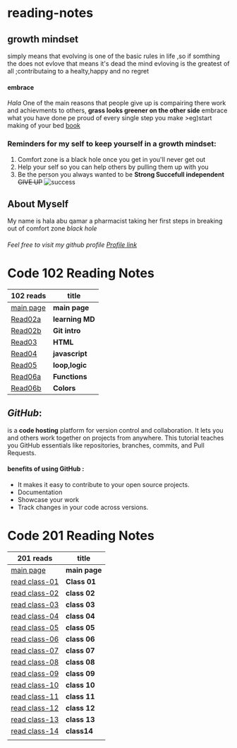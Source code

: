 # reading-notes
## growth mindset
simply means that evolving is one of the basic rules in life ,so if somthing the does not evlove that means it's dead 
the mind evloving is the greatest of all ;contributaing to a healty,happy and no regret 
#### embrace
*Hala*
One of the main reasons that people give up is compairing there work and achievments to others, 
**grass looks greener on the other side**
embrace what you have done pe proud of every single step you make >eg)start making of your bed
[book](https://www.amazon.com/Make-Your-Bed-Little-Things/dp/1455570249)

### Reminders for my self to keep yourself in a growth mindset:
1. Comfort zone is a black hole once you get in you'll never get out 
2. Help your self so you can help others by pulling them up with you 
3. Be the person you always wanted to be **Strong Succefull independent** 
~~GIVE UP~~
![success](https://i.pinimg.com/736x/0f/80/97/0f809735e7388e251c321b9c0b97d9ee.jpg)
## About Myself
My name is hala abu qamar a pharmacist taking her first steps in breaking out of comfort zone *black hole* 
 
###### Feel free to visit my github profile [Profile link](https://github.com/halaabuqamar)

# Code 102 Reading Notes

|102 reads                                                             | title         |
| -------------------------------------------------------------------- | -----------   |
| [main page](https://halaabuqamar.github.io/reading-notes/)           | **main page** |
| [Read02a](https://halaabuqamar.github.io/reading-notes/read02a)      |**learning MD**|
| [Read02b](https://halaabuqamar.github.io/reading-notes/read02b)      |**Git intro**  |
| [Read03](https://halaabuqamar.github.io/reading-notes/read03)        |**HTML**       |
| [Read04](https://halaabuqamar.github.io/reading-notes/read04)        |**javascript** |
| [Read05](https://halaabuqamar.github.io/reading-notes/read05)        |**loop,logic** |
| [Read06a](https://halaabuqamar.github.io/reading-notes/read06a)      |**Functions**  | 
| [Read06b](https://halaabuqamar.github.io/reading-notes/read06b)      |**Colors**     | 


## *GitHub*:
is a **code hosting** platform for version control and collaboration. It lets you and others work together on projects from anywhere. This tutorial teaches you GitHub essentials like repositories, branches, commits, and Pull Requests.

#### benefits of using GitHub :
* It makes it easy to contribute to your open source projects.
* Documentation
* Showcase your work
* Track changes in your code across versions.


# Code 201 Reading Notes

|201 reads                                                                     | title         |
|------------------------------------------------------------------------------|---------------|
| [main page](https://halaabuqamar.github.io/reading-notes/)                   | **main page** |
| [read class-01](https://halaabuqamar.github.io/reading-notes/class-01)       | **Class 01**  |
| [read class-02](https://halaabuqamar.github.io/reading-notes/class-02)       | **class 02**  |
| [read class-03](https://halaabuqamar.github.io/reading-notes/class-03)       | **class 03**  |
| [read class-04](https://halaabuqamar.github.io/reading-notes/class-04)       | **class 04**  |
| [read class-05](https://halaabuqamar.github.io/reading-notes/class-05)       | **class 05**  |
| [read class-06](https://halaabuqamar.github.io/reading-notes/class-06)       | **class 06**  | 
| [read class-07](https://halaabuqamar.github.io/reading-notes/class-07)       | **class 07**  | 
| [read class-08](https://halaabuqamar.github.io/reading-notes/class-08)       | **class 08**  |
| [read class-09](https://halaabuqamar.github.io/reading-notes/class-09)       | **class 09**  |
| [read class-10](https://halaabuqamar.github.io/reading-notes/class-10)       | **class 10**  |
| [read class-11](https://halaabuqamar.github.io/reading-notes/class-11)       | **class 11**  |
| [read class-12](https://halaabuqamar.github.io/reading-notes/class-12)       | **class 12**  |
| [read class-13](https://halaabuqamar.github.io/reading-notes/class-13)       | **class 13**  | 
| [read class-14](https://halaabuqamar.github.io/reading-notes/class-14)       | **class14**   | 
|                                                                              |               | 

